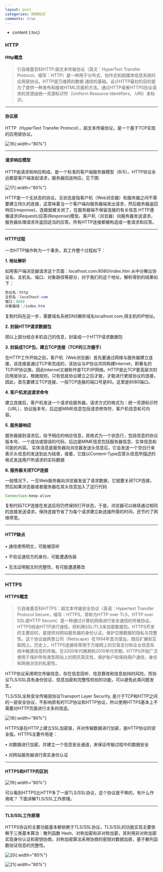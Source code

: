 ```yaml
---
layout: post
categories: 网络知识
comments: true
---
```


* content
{:toc}

### HTTP 

#### Http概念

>引自维基百科HTTP:超文本传输协议（英文：HyperText Transfer Protocol，缩写：HTTP）是一种用于分布式、协作式和超媒体信息系统的应用层协议。HTTP是万维网的数据
通信的基础。设计HTTP最初的目的是为了提供一种发布和接收HTML页面的方法。通过HTTP或者HTTPS协议请求的资源由统一资源标识符（Uniform Resource Identifiers，.URI）来标识。

---

#### 协议层

HTTP（HyperText Transfer Protocol），超文本传输协议，是一个基于TCP实现的应用层协议。

![16](/static/img/internet/16.jpg){:width="80%"}

---

#### 请求响应模型

HTTP由请求和响应构成，是一个标准的客户端服务器模型（B/S）。HTTP协议永远都是客户端发起请求，服务器回送响应。见下图:

![17](/static/img/internet/17.jpg){:width="80%"}

HTTP是一个无状态的协议。无状态是指客户机（Web浏览器）和服务器之间不需要建立持久的连接，这意味着当一个客户端向服务器端发出请求，然后服务器返回响应(response)，连接就被关闭了，在服务器端不保留连接的有关信息.HTTP遵循请求(Request)/应答(Response)模型。客户机（浏览器）向服务器发送请求，服务器处理请求并返回适当的应答。所有HTTP连接都被构造成一套请求和应答。

---

#### HTTP过程

一次HTTP操作称为一个事务，其工作整个过程如下：

**1. 地址解析**

如用客户端浏览器请求这个页面：localhost.com:8080/index.htm
从中分解出协议名、主机名、端口、对象路径等部分，对于我们的这个地址，解析得到的结果如下：
~~~java
协议名：http
主机名：localhost.com
端口：8080
对象路径：/index.htm
~~~
复制代码在这一步，需要域名系统DNS解析域名localhost.com,得主机的IP地址。

**2. 封装HTTP请求数据包**

把以上部分结合本机自己的信息，封装成一个HTTP请求数据包

**3. 封装成TCP包，建立TCP连接（TCP的三次握手）**

在HTTP工作开始之前，客户机（Web浏览器）首先要通过网络与服务器建立连接，该连接是通过TCP来完成的，该协议与IP协议共同构建Internet，即著名的TCP/IP协议族，因此Internet又被称作是TCP/IP网络。HTTP是比TCP更高层次的应用层协议，根据规则，只有低层协议建立之后才能，才能进行更层协议的连接，因此，首先要建立TCP连接，一般TCP连接的端口号是80。这里是8080端口。

**4. 客户机发送请求命令**

建立连接后，客户机发送一个请求给服务器，请求方式的格式为：统一资源标识符（URL）、协议版本号，后边是MIME信息包括请求修饰符、客户机信息和可内容。

**5. 服务器响应**

服务器接到请求后，给予相应的响应信息，其格式为一个状态行，包括信息的协议版本号、一个成功或错误的代码，后边是MIME信息包括服务器信息、实体信息和可能的内容。
实体消息是服务器向浏览器发送头信息后，它会发送一个空白行来表示头信息的发送到此为结束，接着，它就以Content-Type应答头信息所描述的格式发送用户所请求的实际数据

**6. 服务器关闭TCP连接**

一般情况下，一旦Web服务器向浏览器发送了请求数据，它就要关闭TCP连接，然后如果浏览器或者服务器在其头信息加入了这行代码
~~~java
Connection:keep-alive
~~~
复制代码TCP连接在发送后将仍然保持打开状态，于是，浏览器可以继续通过相同的连接发送请求。保持连接节省了为每个请求建立新连接所需的时间，还节约了网络带宽。

---

#### HTTP缺点

• 通信使用明文，可能被窃听

• 不验证通信方的身份，可能遭遇伪装

• 无法证明报文的完整性，有可能遭遇篡改

---

### HTTPS

#### HTTPS概念

>引自维基百科HTTPS：超文本传输安全协议（英语：Hypertext Transfer Protocol Secure，缩写：HTTPS，常称为HTTP over TLS，HTTP over SSL或HTTP Secure）是一种通过计算机网络进行安全通信的传输协议。HTTPS经由HTTP进行通信，但利用SSL/TLS来加密数据包。HTTPS开发的主要目的，是提供对网站服务器的身份认证，保护交换数据的隐私与完整性。这个协议由网景公司（Netscape）在1994年首次提出，随后扩展到互联网上。历史上，HTTPS连接经常用于万维网上的交易支付和企业信息系统中敏感信息的传输。在2000年代晚期和2010年代早期，HTTPS开始广泛使用于保护所有类型网站上的网页真实性，保护账户和保持用户通信，身份和网络浏览的私密性。

HTTP协议采用明文传输信息，存在信息窃听、信息篡改和信息劫持的风险，而协议TLS/SSL具有身份验证、信息加密和完整性校验的功能，可以避免此类问题发生。

TLS/SSL全称安全传输层协议Transport Layer Security, 是介于TCP和HTTP之间的一层安全协议，不影响原有的TCP协议和HTTP协议，所以使用HTTPS基本上不需要对HTTP页面进行太多的改造。

![18](/static/img/internet/18.jpg){:width="80%"}

HTTPS是在HTTP上建立SSL加密层，并对传输数据进行加密，是HTTP协议的安全版。HTTPS主要作用是：

• 对数据进行加密，并建立一个信息安全通道，来保证传输过程中的数据安全

• 对网站服务器进行真实身份认证

--- 

#### HTTPS和HTTP的区别

![19](/static/img/internet/19.jpg){:width="80%"}

可以看到HTTPS比HTTP多了一层TLS/SSL协议，这个协议是干嘛的，有什么作用呢？ 下面讲解TLS/SSL工作原理。

---

#### TLS/SSL工作原理

HTTPS协议的主要功能基本都依赖于TLS/SSL协议，TLS/SSL的功能实现主要依赖于三类基本算法：散列函数 Hash、对称加密和非对称加密，其利用非对称加密实现身份认证和密钥协商，对称加密算法采用协商的密钥对数据加密，基于散列函数验证信息的完整性。

![20](/static/img/internet/20.jpg){:width="80%"}

![21](/static/img/internet/21.jpg){:width="80%"}

